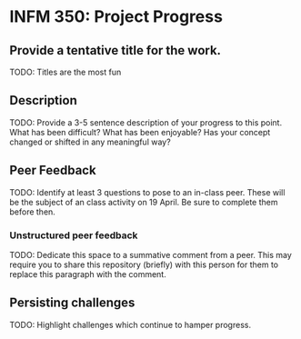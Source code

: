 # INFM 350: Project Progress

## Provide a tentative title for the work.

TODO: Titles are the most fun

## Description

TODO: Provide a 3-5 sentence description of your progress to this point. What has been
difficult? What has been enjoyable? Has your concept changed or shifted in any meaningful way?

## Peer Feedback

TODO: Identify at least 3 questions to pose to an in-class peer. These will be the subject
of an class activity on 19 April. Be sure to complete them before then.

### Unstructured peer feedback

TODO: Dedicate this space to a summative comment from a peer. This may require you to share
this repository (briefly) with this person for them to replace this paragraph with the comment.

## Persisting challenges

TODO: Highlight challenges which continue to hamper progress.
